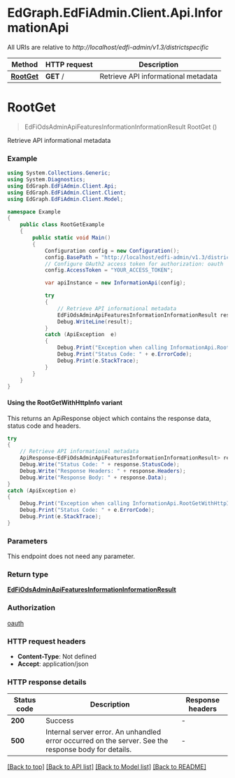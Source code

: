 # EdGraph.EdFiAdmin.Client.Api.InformationApi

All URIs are relative to *http://localhost/edfi-admin/v1.3/districtspecific*

| Method | HTTP request | Description |
|--------|--------------|-------------|
| [**RootGet**](InformationApi.md#rootget) | **GET** / | Retrieve API informational metadata |

<a id="rootget"></a>
# **RootGet**
> EdFiOdsAdminApiFeaturesInformationInformationResult RootGet ()

Retrieve API informational metadata

### Example
```csharp
using System.Collections.Generic;
using System.Diagnostics;
using EdGraph.EdFiAdmin.Client.Api;
using EdGraph.EdFiAdmin.Client.Client;
using EdGraph.EdFiAdmin.Client.Model;

namespace Example
{
    public class RootGetExample
    {
        public static void Main()
        {
            Configuration config = new Configuration();
            config.BasePath = "http://localhost/edfi-admin/v1.3/districtspecific";
            // Configure OAuth2 access token for authorization: oauth
            config.AccessToken = "YOUR_ACCESS_TOKEN";

            var apiInstance = new InformationApi(config);

            try
            {
                // Retrieve API informational metadata
                EdFiOdsAdminApiFeaturesInformationInformationResult result = apiInstance.RootGet();
                Debug.WriteLine(result);
            }
            catch (ApiException  e)
            {
                Debug.Print("Exception when calling InformationApi.RootGet: " + e.Message);
                Debug.Print("Status Code: " + e.ErrorCode);
                Debug.Print(e.StackTrace);
            }
        }
    }
}
```

#### Using the RootGetWithHttpInfo variant
This returns an ApiResponse object which contains the response data, status code and headers.

```csharp
try
{
    // Retrieve API informational metadata
    ApiResponse<EdFiOdsAdminApiFeaturesInformationInformationResult> response = apiInstance.RootGetWithHttpInfo();
    Debug.Write("Status Code: " + response.StatusCode);
    Debug.Write("Response Headers: " + response.Headers);
    Debug.Write("Response Body: " + response.Data);
}
catch (ApiException e)
{
    Debug.Print("Exception when calling InformationApi.RootGetWithHttpInfo: " + e.Message);
    Debug.Print("Status Code: " + e.ErrorCode);
    Debug.Print(e.StackTrace);
}
```

### Parameters
This endpoint does not need any parameter.
### Return type

[**EdFiOdsAdminApiFeaturesInformationInformationResult**](EdFiOdsAdminApiFeaturesInformationInformationResult.md)

### Authorization

[oauth](../README.md#oauth)

### HTTP request headers

 - **Content-Type**: Not defined
 - **Accept**: application/json


### HTTP response details
| Status code | Description | Response headers |
|-------------|-------------|------------------|
| **200** | Success |  -  |
| **500** | Internal server error. An unhandled error occurred on the server. See the response body for details. |  -  |

[[Back to top]](#) [[Back to API list]](../README.md#documentation-for-api-endpoints) [[Back to Model list]](../README.md#documentation-for-models) [[Back to README]](../README.md)

